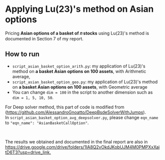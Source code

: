 # Applying Lu(23)'s method on Asian options

Pricing **Asian options of a basket of 𝑛 stocks** using Lu(23)'s method is documented in Section 7 of my report.


## How to run

- `script_asian_basket_option_arith.py`: my application of Lu(23)'s method on **a basket Asian options on 100 assets**, with Arithmetic average, 
- `script_asian_basket_option_geo.py`: my application of Lu(23)'s method on **a basket Asian options on 100 assets**, with Geometric average
- You can change `dim = 100` in the script to another dimension such as `dim = 1, 5, 10, 50`.

For Deep solver method, this part of code is modified from (https://github.com/AlessandroGnoatto/DeepBsdeSolverWithJumps). 
<br/>
In `script_asian_basket_option_avg_deepsolver.py`, please change `eqn_name` to `"eqn_name": "AsianBasketCallOption"`.

<br/>

The results we obtained and documented in the final report are also in <https://drive.google.com/drive/folders/1IA8Q2vOkdJKobUJM4M0PMPXxXaitD6T3?usp=drive_link.>
